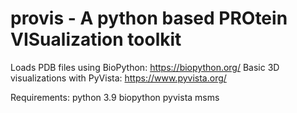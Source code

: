 # provis - A python based PROtein VISualization toolkit

Loads PDB files using BioPython: https://biopython.org/
Basic 3D visualizations with PyVista: https://www.pyvista.org/

Requirements:
python 3.9
biopython
pyvista
msms
